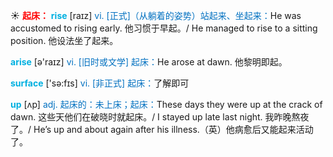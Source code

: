 ☀ <font color="red">**起床：**</font>
<font color="sky blue">**rise**</font> [raɪz] 
<font color="#0070c0">vi. [正式]（从躺着的姿势）站起来、坐起来：</font>He was accustomed to rising early. 他习惯于早起。/ He managed to rise to a sitting position. 他设法坐了起来。

<font color="sky blue">**arise**</font> [ə'raɪz] 
<font color="#0070c0">vi. [旧时或文学] 起床：</font>He arose at dawn. 他黎明即起。

<font color="sky blue">**surface**</font> ['sə:fɪs] 
<font color="#0070c0">vi. [非正式] 起床：</font>了解即可

<font color="sky blue">**up**</font> [ʌp] 
<font color="#0070c0">adj. 起床的：未上床；起床：</font>These days they were up at the crack of dawn. 这些天他们在破晓时就起床。/ I stayed up late last night. 我昨晚熬夜了。/ He’s up and about again after his illness.（英）他病愈后又能起来活动了。
